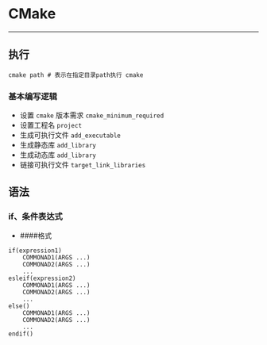 # CMake
   
   
---

## 执行 
```
cmake path # 表示在指定目录path执行 cmake
```

### 基本编写逻辑
+ 设置 `cmake` 版本需求  `cmake_minimum_required`
+ 设置工程名  `project`
+ 生成可执行文件 `add_executable`
+ 生成静态库 `add_library`
+ 生成动态库 `add_library`
+ 链接可执行文件 `target_link_libraries`


## 语法

### if、条件表达式

+ ####格式
```
if(expression1)
	COMMONAD1(ARGS ...)
	COMMONAD2(ARGS ...)	
	...
esleif(expression2)
	COMMONAD1(ARGS ...)
	COMMONAD2(ARGS ...)
	...
else()
	COMMONAD1(ARGS ...)
	COMMONAD2(ARGS ...)
	...
endif()
```

 